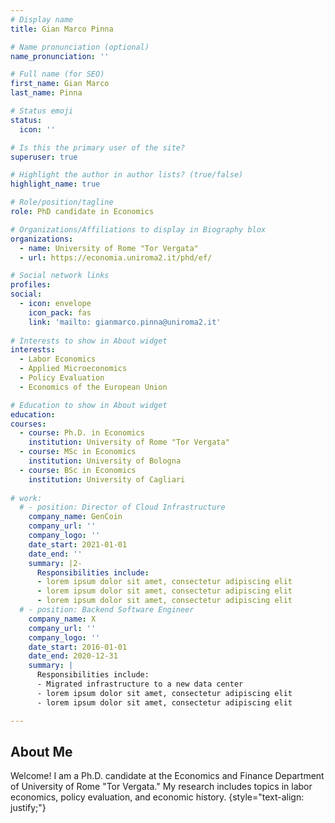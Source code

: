 ```yaml
---
# Display name
title: Gian Marco Pinna

# Name pronunciation (optional)
name_pronunciation: ''

# Full name (for SEO)
first_name: Gian Marco
last_name: Pinna

# Status emoji
status:
  icon: ''

# Is this the primary user of the site?
superuser: true

# Highlight the author in author lists? (true/false)
highlight_name: true

# Role/position/tagline
role: PhD candidate in Economics

# Organizations/Affiliations to display in Biography blox
organizations:
  - name: University of Rome "Tor Vergata"
  - url: https://economia.uniroma2.it/phd/ef/

# Social network links
profiles:
social:
  - icon: envelope
    icon_pack: fas
    link: 'mailto: gianmarco.pinna@uniroma2.it'
    
# Interests to show in About widget
interests:
  - Labor Economics
  - Applied Microeconomics
  - Policy Evaluation
  - Economics of the European Union

# Education to show in About widget
education:
courses:
  - course: Ph.D. in Economics
    institution: University of Rome "Tor Vergata"
  - course: MSc in Economics
    institution: University of Bologna
  - course: BSc in Economics
    institution: University of Cagliari
    
# work:
  # - position: Director of Cloud Infrastructure
    company_name: GenCoin
    company_url: ''
    company_logo: ''
    date_start: 2021-01-01
    date_end: ''
    summary: |2-
      Responsibilities include:
      - lorem ipsum dolor sit amet, consectetur adipiscing elit
      - lorem ipsum dolor sit amet, consectetur adipiscing elit
      - lorem ipsum dolor sit amet, consectetur adipiscing elit
  # - position: Backend Software Engineer
    company_name: X
    company_url: ''
    company_logo: ''
    date_start: 2016-01-01
    date_end: 2020-12-31
    summary: |
      Responsibilities include:
      - Migrated infrastructure to a new data center
      - lorem ipsum dolor sit amet, consectetur adipiscing elit
      - lorem ipsum dolor sit amet, consectetur adipiscing elit

---
```


## About Me

Welcome!
I am a Ph.D. candidate at the Economics and Finance Department of University of Rome "Tor Vergata." My research includes topics in labor economics, policy evaluation, and economic history.
{style="text-align: justify;"}
